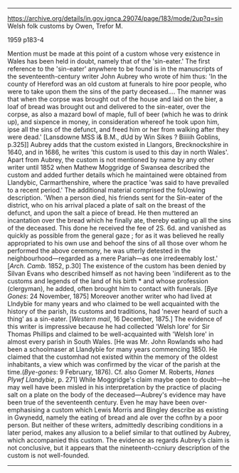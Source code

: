 

---

https://archive.org/details/in.gov.ignca.29074/page/183/mode/2up?q=sin
Welsh folk customs
by Owen, Trefor M.

1959
p183-4


Mention must be made at this point of a custom whose very existence in Wales has been held in doubt, namely that of the 'sin-eater.' The first reference to the 'sin-eater' anywhere to be found is in the manuscripts of the seventeenth-century writer John Aubrey who wrote of him thus: 'In the county of Hereford was an old custom at funerals to hire poor people, who were to take upon them the sins of the party deceased.... The manner was that when the corpse was brought out of the house and laid on the bier, a loaf of bread was brought out and delivered to the sin-eater, over the corpse, as also a mazard bowl of maple, full of beer (which he was to drink up), and sixpence in money, in consideration whereof he took upon him, ipse all the sins of the defunct, and freed him or her from walking after they were dead.' [Lansdowne MSS i& B.M., dUd by Win Sikes ? Biiiiih Goblins, p.325]] Aubrey adds that the custom existed in Llangors, Brecknockshire in 1640, and in 1686, he writes 'this custom is used to this day in north Wales'. Apart from Aubrey, the custom is not mentioned by name by any other writer until 1852 when Mathew Moggridge of Swansea described the custom and added further details which he maintained were obtained from Llandybic, Carmarthenshire, where the practice 'was said to have prevailed to a recent period.' The additional material comprised the foUowing description. 'When a person died, his friends sent for the Sin-eater of the district, who on his arrival placed a plate of salt on the breast of the defunct, and upon the salt a piece of bread. He then muttered an incantation over the bread which he finally ate, thereby eating up all the sins of the deceased. This done he received the fee of 2S. 6d. and vanished as quickly as possible from the general gaze ; for as it was believed he really appropriated to his own use and behoof the sins of all those over whom he performed the above ceremony, he was utterly detested in the neighbourhood—regarded as a mere Pariah—as one irredeemably lost.' [*Arch. Camb.* 1852, p.30] The existence of the custom has been denied by Silvan Evans who described himself as not having been 'indiiferent as to the customs and legends of the land of his birth * and whose profession (clergyman), he added, often brought him to contact with funerals. [*Bye Gones*: 24 November, 1875] Moreover another writer who had lived at Llndybïe for many years and who claimed to be well acquainted with the history of the parish, its customs and traditions, had 'never heard of such a thing' as a sin-eater. [*Western mail*, 16 December, 1875.] The evidence of this writer is impressive because he had collected 'Welsh lore' for Sir Thomas Phillips and claimed to be well-acquainted with 'Welsh lore' in almost every parish in South Wales. [He was Mr. John Rowlands who had been a schoolmaser at Llandybïe for many years commencing 1850. He claimed that the customhad not existed within the memory of the oldest inhabitants, a view which was confirmed by the vicar of the parish at the time.(*Bye-gones*: 9 February, 1876). Cf. also Gomer M. Roberts, *Hanes Plywf Llandybie*, p. 271] While Moggridge's claim maybe open to doubt—he may well have been misled in his interpretation by the practice of placing salt on a plate on the body of the deceased—Aubrey's evidence may have been true of the seventeenth century. Even he may have been over-emphasising a custom which Lewis Morris and Bingley describe as existing in Gwynedd, namely the eating of bread and ale over the cofhn by a poor person. But neither of these writers, admittedly describing conditions in a later period, makes any allusion to a belief similar to that outlined by Aubrey, which accompanied this custom. The evidence as regards Aubrey’s claim is not conclusive, but it appears that the nineteenth-ccniury description of the custom is not well-founded.

---


